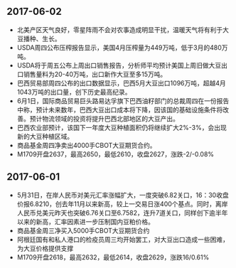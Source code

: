 ## 2017-06-02
- 北美产区天气良好，零星阵雨不会对农事造成明显干扰，温暖天气将有利于大豆播种、生长。
- USDA周四公布压榨报告显示，美国4月压榨量为449万吨，低于3月的480万吨。
- USDA将于周五公布上周出口销售报告，分析师平均预计美国上周旧做大豆出口销售量料为20-40万吨，出口新作大豆至多15万吨。
- 巴西贸易部周四公布的出口数据显示，巴西5月大豆出口1096万吨，超越4月1043万吨的出口量，创下历史最高纪录。
- 6月1日，国际商品贸易巨头路易达孚旗下巴西油籽部门的总裁周四在一份报告中称，预计未来数年，巴西大豆出口成本将下降，因该国的基础设施条件将改善。预计物流领域的投资将提升巴西北部地区的大豆产出。
- 巴西农业部预计，该国下一年度大豆种植面积仍将继续扩大2%-3%，会出现新的大豆种植区域。
- 商品基金周四净卖出4000手CBOT大豆期货合约。
- M1709开盘2637，最高2650，最低2610，收盘2627，涨跌-2/-0.08%

## 2017-06-01
- 5月31日，在岸人民币对美元汇率涨幅扩大，一度突破6.82关口，16：30收盘价报6.8210，创去年11月以来新高，较上一交易日涨400个基点。同时，离岸人民币兑美元昨天也突破6.76关口至6.7582，连升7道关口，同样创下逾半年以来的新高，汇率因素进一步压制国内豆粕价格。
- 商品基金周三净买入5000手CBOT大豆期货合约
- 阿根廷国有和私人港口的检疫员周三均开始罢工，对大豆出口造成一些困难，为大豆价格提供支撑
- M1709开盘2618，最高2632，最低2614，收盘2629，涨跌16/0.61%
